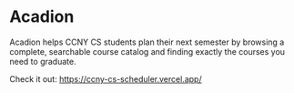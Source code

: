 # Acadion
Acadion helps CCNY CS students plan their next semester by browsing a complete, searchable course catalog and finding exactly the courses you need to graduate.

Check it out: https://ccny-cs-scheduler.vercel.app/


